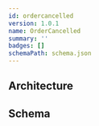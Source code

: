 ```yaml
---
id: ordercancelled
version: 1.0.1
name: OrderCancelled
summary: ''
badges: []
schemaPath: schema.json
---
```

## Architecture
<NodeGraph />


## Schema
<SchemaViewer file="schema.json" title="Message Schema" maxHeight="500" />
